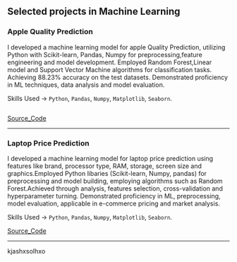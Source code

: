 ## Selected projects in Machine Learning 
### Apple Quality Prediction 
I developed a machine learning model for apple Quality Prediction, utilizing Python with Scikit-learn, Pandas, Numpy for preprocessing,feature engineering and model development. Employed Random Forest,Linear model and Support Vector Machine algorithms for classification tasks. Achieving 88.23% accuracy on the test datasets. Demonstrated proficiency in ML techniques, data analysis and model evaluation.

Skills Used -> `Python`, `Pandas`, `Numpy`, `Matplotlib`, `Seaborn`.

<img scr="img/dataset-cover.jpeg"/>

[Source_Code][Source_Code]
<hr>

### Laptop Price Prediction
I developed a machine learning model for laptop price prediction using features like brand, processor type, RAM, storage, screen size and graphics.Employed Python libaries (Scikit-learn, Numpy, pandas) for preprocessing and model building, employing algorithms such as Random Forest.Achieved through analysis, features selection, cross-validation and hyperparameter turning. Demonstrated proficiency in ML, preprocessing, model evaluation, applicable in e-commerce pricing and market analysis.
 
Skills Used -> `Python`, `Pandas`, `Numpy`, `Matplotlib`, `Seaborn`.

[Source_Code][Source_Code]

<hr>

kjashxsoIhxo


[Source_Code]: https://github.com/Naresh311202/Apple-Quality-ML-DataScience-Project
[Source_Code]: https://github.com/Naresh311202/Laptop-Price-prediction